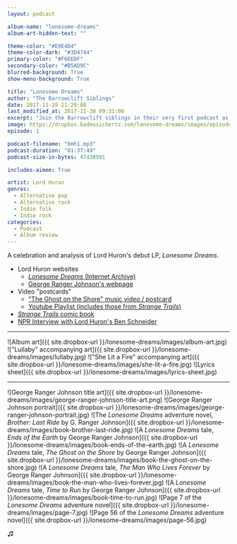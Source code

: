 ```yaml
---
layout: podcast

album-name: "lonesome-dreams"
album-art-hidden-text: ""

theme-color: "#E9E4D4"
theme-color-dark: "#3D4744"
primary-color: "#F6EEDF"
secondary-color: "#B5AD9C"
blurred-background: True
show-menu-background: True

title: "Lonesome Dreams"
author: "The Barrowclift Siblings"
date: 2017-11-29 21:29:00
last_modified_at: 2017-11-30 09:31:00
excerpt: "Join the Barrowclift siblings in their very first podcast as they analyze and celebrate Lord Huron’s debut LP, “Lonesome Dreams”."
image: https://dropbox.badmusichertz.com/lonesome-dreams/images/episode-art.jpg
episode: 1

podcast-filename: "bmh1.mp3"
podcast-duration: "01:37:49"
podcast-size-in-bytes: 47438991

includes-aimee: True

artist: Lord Huron
genres:
  - Alternative pop
  - Alternative rock
  - Indie folk
  - Indie rock
categories:
  - Podcast
  - Album review
---
```


A celebration and analysis of Lord Huron's debut LP, *Lonesome Dreams*.

* Lord Huron websites
	- [*Lonesome Dreams* (Internet Archive)](https://web.archive.org/web/20121201170541/http://www.lordhuron.com/)
	- [George Ranger Johnson's webpage](http://www.georgerangerjohnson.com)
* Video "postcards"
	- ["The Ghost on the Shore" music video / postcard](https://www.youtube.com/watch?v=BCYmDwAckNg)
	- [Youtube Playlist (includes those from *Strange Trails*)](https://www.youtube.com/playlist?list=PL26E088D7793E1C27)
* [*Strange Trails* comic book](https://www.merchbar.com/rock-alternative/lord-huron/lord-huron-strange-trails-comic-book)
* [NPR Interview with Lord Huron's Ben Schneider](http://www.npr.org/2015/04/06/397364256/lord-huron-wants-you-to-dance-at-the-apocalypse)

-----------

![Album art]({{ site.dropbox-url }}/lonesome-dreams/images/album-art.jpg)
!["Lullaby" accompanying art]({{ site.dropbox-url }}/lonesome-dreams/images/lullaby.jpg)
!["She Lit a Fire" accompanying art]({{ site.dropbox-url }}/lonesome-dreams/images/she-lit-a-fire.jpg)
![Lyrics sheet]({{ site.dropbox-url }}/lonesome-dreams/images/lyrics-sheet.jpg)

-----------

![George Ranger Johnson title art]({{ site.dropbox-url }}/lonesome-dreams/images/george-ranger-johnson-title-art.png)
![George Ranger Johnson portrait]({{ site.dropbox-url }}/lonesome-dreams/images/george-ranger-johnson-portrait.jpg)
![The *Lonesome Dreams* adventure novel, *Brother: Last Ride* by G. Ranger Johnson]({{ site.dropbox-url }}/lonesome-dreams/images/book-brother-last-ride.jpg)
![A *Lonesome Dreams* tale, *Ends of the Earth* by George Ranger Johnson]({{ site.dropbox-url }}/lonesome-dreams/images/book-ends-of-the-earth.jpg)
![A *Lonesome Dreams* tale, *The Ghost on the Shore* by George Ranger Johnson]({{ site.dropbox-url }}/lonesome-dreams/images/book-the-ghost-on-the-shore.jpg)
![A *Lonesome Dreams* tale, *The Man Who Lives Forever* by George Ranger Johnson]({{ site.dropbox-url }}/lonesome-dreams/images/book-the-man-who-lives-forever.jpg)
![A *Lonesome Dreams* tale, *Time to Run* by George Ranger Johnson]({{ site.dropbox-url }}/lonesome-dreams/images/book-time-to-run.jpg)
![Page 7 of the *Lonesome Dreams* adventure novel]({{ site.dropbox-url }}/lonesome-dreams/images/page-7.jpg)
![Page 56 of the *Lonesome Dreams* adventure novel]({{ site.dropbox-url }}/lonesome-dreams/images/page-56.jpg)

♫︎